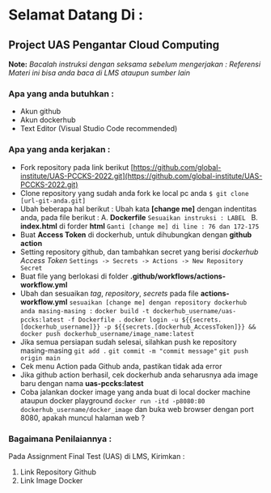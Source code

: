 # Selamat Datang Di :
## Project UAS Pengantar Cloud Computing

**Note:** 
*Bacalah instruksi dengan seksama sebelum mengerjakan :*
*Referensi Materi ini bisa anda baca di LMS ataupun sumber lain*

### Apa yang anda butuhkan :
- Akun github
- Akun dockerhub
- Text Editor (Visual Studio Code recommended)

### Apa yang anda kerjakan :
- Fork repository pada link berikut [https://github.com/global-institute/UAS-PCCKS-2022.git](https://github.com/global-institute/UAS-PCCKS-2022.git)
- Clone repository yang sudah anda fork ke local pc anda
`$ git clone [url-git-anda.git]`
- Ubah beberapa hal berikut :
Ubah kata **[change me]** dengan indentitas anda, pada file berikut : 
A. **Dockerfile**
`Sesuaikan instruksi : LABEL `
B. **index.html** di forder **html**
`Ganti [change me] di line : 76 dan 172-175`
- Buat **Access Token** di dockerhub, untuk dihubungkan dengan **github action**
- Setting repository github, dan tambahkan secret yang berisi _dockerhub Access Token_
`Settings -> Secrets -> Actions -> New Repository Secret`
- Buat file yang berlokasi di folder **.github/workflows/actions-workflow.yml**
- Ubah dan sesuaikan _tag_, _repository_, _secrets_ pada file **actions-workflow.yml** 
`sesuaikan [change me] dengan repository dockerhub anda masing-masing :`
`docker build -t dockerhub_username/uas-pccks:latest -f Dockerfile .`
`docker login -u ${{secrets.[dockerhub_username]}} -p ${{secrets.[dockerhub_AccessToken]}} && docker push dockerhub_username/image_name:latest`
- Jika semua persiapan sudah selesai, silahkan push ke repository masing-masing
`git add .`
`git commit -m "commit message"`
`git push origin main`
- Cek menu Action pada Github anda, pastikan tidak ada error
- Jika github action berhasil, cek dockerhub anda seharusnya ada image baru dengan nama **uas-pccks:latest**
- Coba jalankan docker image yang anda buat di local docker machine ataupun docker playground
`docker run -itd -p8080:80 dockerhub_username/docker_image`
dan buka web browser dengan port 8080, apakah muncul halaman web ?

### Bagaimana Penilaiannya :
Pada Assignment Final Test (UAS) di LMS, Kirimkan :
1. Link Repository Github
2. Link Image Docker
